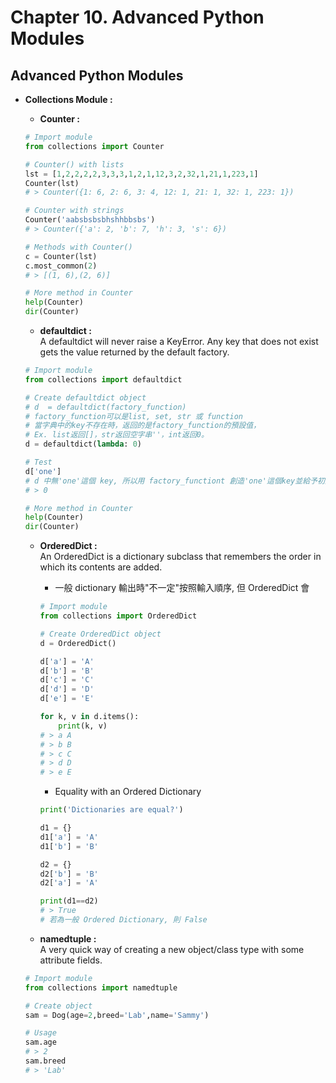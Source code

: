 # Chapter **10.**  Advanced Python Modules

## Advanced Python Modules
* __Collections Module :__
  * __Counter :__
  ```python
  # Import module
  from collections import Counter
  
  # Counter() with lists
  lst = [1,2,2,2,2,3,3,3,1,2,1,12,3,2,32,1,21,1,223,1]
  Counter(lst)
  # > Counter({1: 6, 2: 6, 3: 4, 12: 1, 21: 1, 32: 1, 223: 1})
  
  # Counter with strings
  Counter('aabsbsbsbhshhbbsbs')
  # > Counter({'a': 2, 'b': 7, 'h': 3, 's': 6})
  
  # Methods with Counter()
  c = Counter(lst)
  c.most_common(2)
  # > [(1, 6),(2, 6)]
  
  # More method in Counter
  help(Counter)
  dir(Counter)
  ```

  * __defaultdict :__  
  A defaultdict will never raise a KeyError. Any key that does not exist gets the value returned by the default factory.
  ```python
  # Import module
  from collections import defaultdict
  
  # Create defaultdict object
  # d  = defaultdict(factory_function)
  # factory_function可以是list, set, str 或 function
  # 當字典中的key不存在時，返回的是factory_function的預設值，
  # Ex. list返回[]，str返回空字串''，int返回0。
  d = defaultdict(lambda: 0)
  
  # Test
  d['one'] 
  # d 中無'one'這個 key, 所以用 factory_functiont 創造'one'這個key並給予初始值 0 (由 lamda function)
  # > 0
  
  # More method in Counter
  help(Counter)
  dir(Counter)
  ```
  
  * __OrderedDict :__  
  An OrderedDict is a dictionary subclass that remembers the order in which its contents are added.  
    * 一般 dictionary 輸出時"不一定"按照輸入順序, 但 OrderedDict 會
    ```python
    # Import module
    from collections import OrderedDict

    # Create OrderedDict object
    d = OrderedDict()

    d['a'] = 'A'
    d['b'] = 'B'
    d['c'] = 'C'
    d['d'] = 'D'
    d['e'] = 'E'

    for k, v in d.items():
        print(k, v)
    # > a A
    # > b B
    # > c C
    # > d D
    # > e E
    ```
    * Equality with an Ordered Dictionary
    ```python
    print('Dictionaries are equal?')

    d1 = {}
    d1['a'] = 'A'
    d1['b'] = 'B'

    d2 = {}
    d2['b'] = 'B'
    d2['a'] = 'A'

    print(d1==d2)
    # > True 
    # 若為一般 Ordered Dictionary, 則 False 
    ```
    
  * __namedtuple :__   
  A very quick way of creating a new object/class type with some attribute fields.
  ```python
  # Import module
  from collections import namedtuple
  
  # Create object
  sam = Dog(age=2,breed='Lab',name='Sammy')
  
  # Usage
  sam.age
  # > 2 
  sam.breed
  # > 'Lab'
  ```
